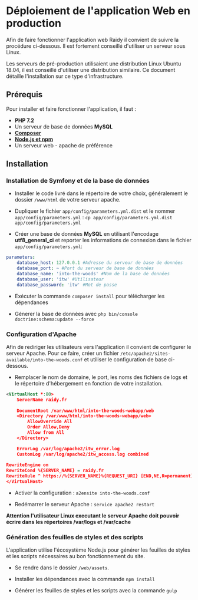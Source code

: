 # Déploiement de l'application Web en production

Afin de faire fonctionner l'application web Raidy il convient de suivre la procédure ci-dessous. Il est fortement conseillé d'utiliser un serveur sous Linux.

Les serveurs de pré-production utilisaient une distribution Linux Ubuntu 18.04, il est conseillé d'utiliser une distribution similaire. Ce document détaille l'installation sur ce type d'infrastructure.



## Prérequis

Pour installer et faire fonctionner l'application, il faut :

- **PHP 7.2**
- Un serveur de base de données **MySQL** 
- **[Composer](https://getcomposer.org/)** 
- **[Node.js et npm](https://nodejs.org)**
- Un serveur web - apache de préférence



## Installation

### Installation de Symfony et de la base de données

  * Installer le code livré dans le répertoire de votre choix, généralement le dossier `/www/html` de votre serveur apache.

  * Dupliquer le fichier `app/config/parameters.yml.dist` et le nommer `app/config/parameters.yml` : `cp app/config/parameters.yml.dist app/config/parameters.yml`

  * Créer une base de données **MySQL** en utilisant l'encodage **utf8_general_ci**  et reporter les informations de connexion dans le fichier `app/config/parameters.yml`:

```yaml
parameters:
    database_host: 127.0.0.1 #Adresse du serveur de base de données
    database_port: ~ #Port du serveur de base de données
    database_name: 'into-the-woods' #Nom de la base de données
    database_user: 'itw' #Utilisateur
    database_password: 'itw' #Mot de passe
```

  * Exécuter la commande `composer install` pour télécharger les dépendances

  * Génerer la base de données avec `php bin/console doctrine:schema:update --force` 

### Configuration d'Apache

Afin de rediriger les utilisateurs vers l'application il convient de configurer le serveur Apache. Pour ce faire, créer un fichier `/etc/apache2/sites-available/into-the-woods.conf` et utiliser le configuration de base ci-dessous.

  * Remplacer le nom de domaine, le port, les noms des fichiers de logs et le répertoire d'hébergement en fonction de votre installation.

```xml
<VirtualHost *:80>
    ServerName raidy.fr
    
    DocumentRoot /var/www/html/into-the-woods-webapp/web
    <Directory /var/www/html/into-the-woods-webapp/web>
        AllowOverride All
        Order Allow,Deny
        Allow from All
    </Directory>

    ErrorLog /var/log/apache2/itw_error.log
    CustomLog /var/log/apache2/itw_access.log combined
    
RewriteEngine on
RewriteCond %{SERVER_NAME} = raidy.fr
RewriteRule ^ https://%{SERVER_NAME}%{REQUEST_URI} [END,NE,R=permanent]
</VirtualHost>

```

  * Activer la configuration : `a2ensite into-the-woods.conf`

  * Redémarrer le serveur Apache : `service apache2 restart`

**Attention l'utilisateur Linux executant le serveur Apache doit pouvoir écrire dans les répertoires /var/logs et /var/cache**

### Génération des feuilles de styles et des scripts

L'application utilise l'écosystème Node.js pour générer les feuilles de styles et les scripts nécessaires au bon fonctionnement du site.

  * Se rendre dans le dossier `/web/assets`.

  * Installer les dépendances avec la commande `npm install`

  * Générer les feuilles de styles et les scripts avec la commande `gulp`









